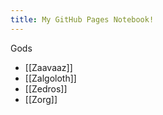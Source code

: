 ```yaml
---
title: My GitHub Pages Notebook!
---
```


Gods
- [[Zaavaaz]]
- [[Zalgoloth]]
- [[Zedros]]
- [[Zorg]]
